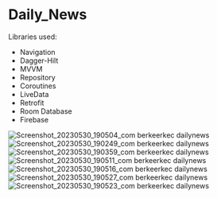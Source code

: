 # Daily_News

Libraries used:
- Navigation
- Dagger-Hilt
- MVVM
- Repository
- Coroutines
- LiveData
- Retrofit
- Room Database
- Firebase


![Screenshot_20230530_190504_com berkeerkec dailynews](https://github.com/Berkeerkec/Daily_News/assets/101473351/297418ec-ec70-4807-8c54-2c2250aa49bd)
![Screenshot_20230530_190249_com berkeerkec dailynews](https://github.com/Berkeerkec/Daily_News/assets/101473351/89939c34-aa71-4f02-be92-1e4540173fae)
![Screenshot_20230530_190359_com berkeerkec dailynews](https://github.com/Berkeerkec/Daily_News/assets/101473351/565e1ba3-2d15-4e8a-9820-707cdba15ea5)
![Screenshot_20230530_190511_com berkeerkec dailynews](https://github.com/Berkeerkec/Daily_News/assets/101473351/8a6762ec-0108-4a9b-baf8-b018a2bc1a62)
![Screenshot_20230530_190516_com berkeerkec dailynews](https://github.com/Berkeerkec/Daily_News/assets/101473351/eec9e38d-5bec-44ac-be25-d20cc1b57fd3)
![Screenshot_20230530_190527_com berkeerkec dailynews](https://github.com/Berkeerkec/Daily_News/assets/101473351/fefbb2ae-b6fe-4751-afaf-e01f6670427b)
![Screenshot_20230530_190523_com berkeerkec dailynews](https://github.com/Berkeerkec/Daily_News/assets/101473351/e6c2a054-3b46-4f3c-b7f7-533b5410a96f)
